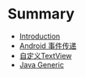 # Summary

* [Introduction](README.md)
* [Android 事件传递](android-shi-jian-chuan-di.md)
* [自定义TextView](custom-textview.md)
* [Java Generic](java-generic.md)

